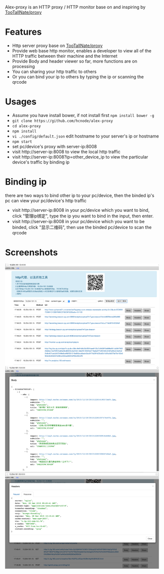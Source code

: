 Alex-proxy is an HTTP proxy / HTTP monitor base on and inspiring by [TooTallNate/proxy](https://github.com/TooTallNate/proxy)

# Features
 
 * Http server proxy base on [TooTallNate/proxy](https://github.com/TooTallNate/proxy)
 * Provide web base http monitor, enables a developer to view all of the HTTP traffic between their machine and the Internet
 * Provide Body and header viewer so far, more functions are on processing
 * You can sharing your http traffic to others
 * Or you can bind your ip to others by typing the ip or scanning the qrcode
 
# Usages

 * Assume you have install bower, if not install first `npm install bower -g`
 * `git clone https://github.com/hcnode/alex-proxy`
 * `cd alex-proxy`
 * `npm install`
 * `vi ./config/default.json` edit hostname to your server's ip or hostname 
 * `npm start`
 * set pc/device's proxy with server-ip:8008
 * visit http://server-ip:8008 to view the local http traffic
 * visit http://server-ip:8008?ip=other_device_ip to view the particular device's traffic by binding ip
 
# Binding ip
 
 there are two ways to bind other ip to your pc/device, then the binded ip's pc can view your pc/device's http traffic
 
 * visit http://server-ip:8008 in your pc/device which you want to bind, click "管理ip绑定", type the ip you want to bind in the input, then enter.
 * visit http://server-ip:8008 in your pc/device which you want to be binded, click "显示二维码", then use the binded pc/device to scan the qrcode
 
# Screenshots 

![screenshot1](https://raw.githubusercontent.com/hcnode/alex-proxy/master/screenshot/screenshot1.png)
![screenshot2](https://raw.githubusercontent.com/hcnode/alex-proxy/master/screenshot/screenshot2.png)
![screenshot3](https://raw.githubusercontent.com/hcnode/alex-proxy/master/screenshot/screenshot3.png)
